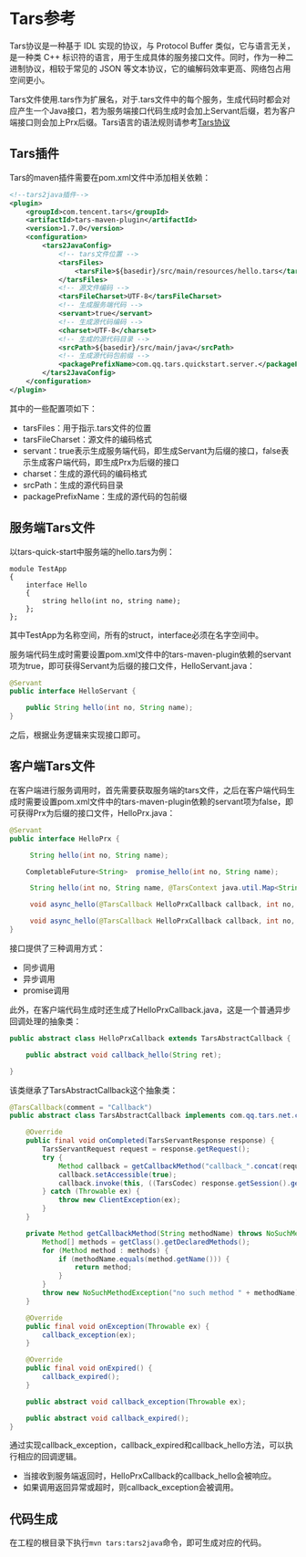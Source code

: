 # Tars参考

Tars协议是一种基于 IDL 实现的协议，与 Protocol Buffer 类似，它与语言无关，是一种类 C++ 标识符的语言，用于生成具体的服务接口文件。同时，作为一种二进制协议，相较于常见的 JSON 等文本协议，它的编解码效率更高、网络包占用空间更小。

Tars文件使用.tars作为扩展名，对于.tars文件中的每个服务，生成代码时都会对应产生一个Java接口，若为服务端接口代码生成时会加上Servant后缀，若为客户端接口则会加上Prx后缀。Tars语言的语法规则请参考[Tars协议](../../base/tars-protocol.md)



## Tars插件

Tars的maven插件需要在pom.xml文件中添加相关依赖：

```xml
<!--tars2java插件-->
<plugin>
	<groupId>com.tencent.tars</groupId>
	<artifactId>tars-maven-plugin</artifactId>
	<version>1.7.0</version>
	<configuration>
		<tars2JavaConfig>
			<!-- tars文件位置 -->
			<tarsFiles>
				<tarsFile>${basedir}/src/main/resources/hello.tars</tarsFile>
			</tarsFiles>
			<!-- 源文件编码 -->
			<tarsFileCharset>UTF-8</tarsFileCharset>
			<!-- 生成服务端代码 -->
			<servant>true</servant>
			<!-- 生成源代码编码 -->
			<charset>UTF-8</charset>
			<!-- 生成的源代码目录 -->
			<srcPath>${basedir}/src/main/java</srcPath>
			<!-- 生成源代码包前缀 -->
			<packagePrefixName>com.qq.tars.quickstart.server.</packagePrefixName>
		</tars2JavaConfig>
	</configuration>
</plugin>
```

其中的一些配置项如下：

- tarsFiles：用于指示.tars文件的位置
- tarsFileCharset：源文件的编码格式
- servant：true表示生成服务端代码，即生成Servant为后缀的接口，false表示生成客户端代码，即生成Prx为后缀的接口
- charset：生成的源代码的编码格式
- srcPath：生成的源代码目录
- packagePrefixName：生成的源代码的包前缀



## 服务端Tars文件

以tars-quick-start中服务端的hello.tars为例：

```text
module TestApp
{
	interface Hello
	{
	    string hello(int no, string name);
	};
};
```

其中TestApp为名称空间，所有的struct，interface必须在名字空间中。

服务端代码生成时需要设置pom.xml文件中的tars-maven-plugin依赖的servant项为true，即可获得Servant为后缀的接口文件，HelloServant.java：

```java
@Servant
public interface HelloServant {

	public String hello(int no, String name);
}
```

之后，根据业务逻辑来实现接口即可。



## 客户端Tars文件

在客户端进行服务调用时，首先需要获取服务端的tars文件，之后在客户端代码生成时需要设置pom.xml文件中的tars-maven-plugin依赖的servant项为false，即可获得Prx为后缀的接口文件，HelloPrx.java：

```java
@Servant
public interface HelloPrx {

	 String hello(int no, String name);

	CompletableFuture<String>  promise_hello(int no, String name);

	 String hello(int no, String name, @TarsContext java.util.Map<String, String> ctx);

	 void async_hello(@TarsCallback HelloPrxCallback callback, int no, String name);

	 void async_hello(@TarsCallback HelloPrxCallback callback, int no, String name, @TarsContext java.util.Map<String, String> ctx);
}
```

接口提供了三种调用方式：

- 同步调用
- 异步调用
- promise调用

此外，在客户端代码生成时还生成了HelloPrxCallback.java，这是一个普通异步回调处理的抽象类：

```java
public abstract class HelloPrxCallback extends TarsAbstractCallback {

	public abstract void callback_hello(String ret);

}
```

该类继承了TarsAbstractCallback这个抽象类：

```java
@TarsCallback(comment = "Callback")
public abstract class TarsAbstractCallback implements com.qq.tars.net.client.Callback<TarsServantResponse> {

    @Override
    public final void onCompleted(TarsServantResponse response) {
        TarsServantRequest request = response.getRequest();
        try {
            Method callback = getCallbackMethod("callback_".concat(request.getFunctionName()));
            callback.setAccessible(true);
            callback.invoke(this, ((TarsCodec) response.getSession().getProtocolFactory().getDecoder()).decodeCallbackArgs(response));
        } catch (Throwable ex) {
            throw new ClientException(ex);
        }
    }

    private Method getCallbackMethod(String methodName) throws NoSuchMethodException {
        Method[] methods = getClass().getDeclaredMethods();
        for (Method method : methods) {
            if (methodName.equals(method.getName())) {
                return method;
            }
        }
        throw new NoSuchMethodException("no such method " + methodName);
    }

    @Override
    public final void onException(Throwable ex) {
        callback_exception(ex);
    }

    @Override
    public final void onExpired() {
        callback_expired();
    }

    public abstract void callback_exception(Throwable ex);

    public abstract void callback_expired();
}

```

通过实现callback_exception，callback_expired和callback_hello方法，可以执行相应的回调逻辑。

- 当接收到服务端返回时，HelloPrxCallback的callback_hello会被响应。
- 如果调用返回异常或超时，则callback_exception会被调用。



## 代码生成

在工程的根目录下执行`mvn tars:tars2java`命令，即可生成对应的代码。